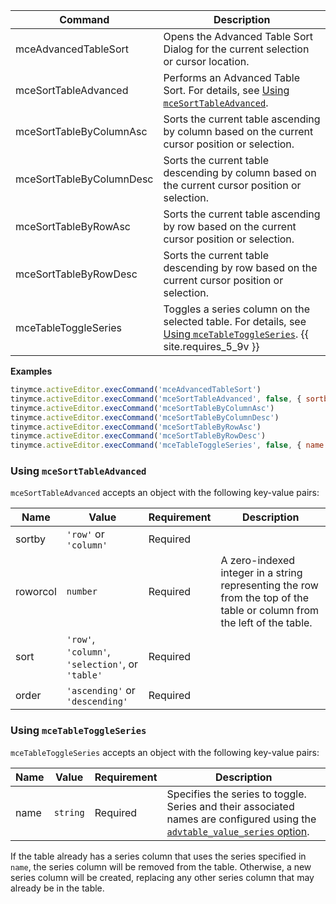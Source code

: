 
| Command                  | Description                                                                                     |
| ------------------------ | ----------------------------------------------------------------------------------------------- |
| mceAdvancedTableSort     | Opens the Advanced Table Sort Dialog for the current selection or cursor location.              |
| mceSortTableAdvanced     | Performs an Advanced Table Sort. For details, see [Using `mceSortTableAdvanced`](#usingmcesorttableadvanced).                                         |
| mceSortTableByColumnAsc  | Sorts the current table ascending by column based on the current cursor position or selection.  |
| mceSortTableByColumnDesc | Sorts the current table descending by column based on the current cursor position or selection. |
| mceSortTableByRowAsc     | Sorts the current table ascending by row based on the current cursor position or selection.     |
| mceSortTableByRowDesc    | Sorts the current table descending by row based on the current cursor position or selection.    |
| mceTableToggleSeries     | Toggles a series column on the selected table. For details, see [Using `mceTableToggleSeries`](#usingmcetabletoggleseries). {{ site.requires_5_9v }} |

**Examples**

```js
tinymce.activeEditor.execCommand('mceAdvancedTableSort')
tinymce.activeEditor.execCommand('mceSortTableAdvanced', false, { sortby: 'row', roworcol: '2', sort: 'table', order: 'ascending' })
tinymce.activeEditor.execCommand('mceSortTableByColumnAsc')
tinymce.activeEditor.execCommand('mceSortTableByColumnDesc')
tinymce.activeEditor.execCommand('mceSortTableByRowAsc')
tinymce.activeEditor.execCommand('mceSortTableByRowDesc')
tinymce.activeEditor.execCommand('mceTableToggleSeries', false, { name: 'numeric' })
```

### Using `mceSortTableAdvanced`

`mceSortTableAdvanced` accepts an object with the following key-value pairs:

| Name | Value | Requirement | Description |
| ---- | ----- | ----------- | ----------- |
| sortby | `'row'` or `'column'` | Required | |
| roworcol | `number` | Required | A zero-indexed integer in a string representing the row from the top of the table or column from the left of the table. |
| sort | `'row'`, `'column'`, `'selection'`, or `'table'` | Required | |
| order | `'ascending'` or `'descending'` | Required | |

### Using `mceTableToggleSeries`

`mceTableToggleSeries` accepts an object with the following key-value pairs:

| Name | Value | Requirement | Description |
| ---- | ----- | ----------- | ----------- |
| name | `string` | Required |  Specifies the series to toggle. Series and their associated names are configured using the [`advtable_value_series` option]({{site.baseurl}}/plugins/premium/advtable/#advtable_value_series). |

If the table already has a series column that uses the series specified in `name`, the series column will be removed from the table. Otherwise, a new series column will be created, replacing any other series column that may already be in the table.
